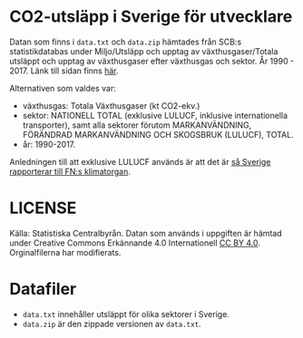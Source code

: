 # CO2-utsläpp i Sverige för utvecklare
Datan som finns i `data.txt` och `data.zip` hämtades från SCB:s statistikdatabas under Miljo/Utsläpp och upptag av växthusgaser/Totala utsläppt och upptag av växthusgaser efter växthusgas och sektor. År 1990 - 2017. Länk till sidan finns [här](http://www.statistikdatabasen.scb.se/pxweb/sv/ssd/START__MI__MI0107/TotaltUtslappN/).

Alternativen som valdes var:
- växthusgas: Totala Växthusgaser (kt CO2-ekv.)
- sektor: NATIONELL TOTAL (exklusive LULUCF, inklusive internationella transporter), samt alla sektorer förutom MARKANVÄNDNING, FÖRÄNDRAD MARKANVÄNDNING OCH SKOGSBRUK (LULUCF), TOTAL.
- år: 1990-2017.

Anledningen till att exklusive LULUCF används är att det är [så Sverige rapporterar till FN:s klimatorgan](https://www.scb.se/contentassets/7bee1820d3d5403ea361ad5f2c4f840e/mi0107_kd_2017_ag_181212.pdf).



# LICENSE
Källa: Statistiska Centralbyrån. Datan som används i uppgiften är hämtad under Creative Commons Erkännande 4.0 Internationell [CC BY 4.0](https://creativecommons.org/licenses/by/4.0/deed.sv). Orginalfilerna har modifierats.

# Datafiler
- `data.txt` innehåller utsläppt för olika sektorer i Sverige.
- `data.zip` är den zippade versionen av `data.txt`.
